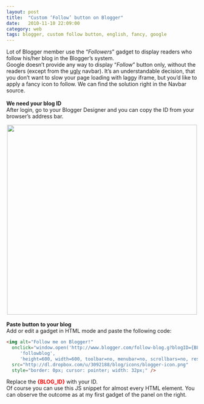 ```yaml
---
layout: post
title:  "Custom ‘Follow’ button on Blogger"
date:   2010-11-10 22:09:00
category: web
tags: blogger, custom follow button, english, fancy, google
---
```


Lot of Blogger member use the “<i>Followers</i>” gadget to display readers who follow his/her blog in the Blogger’s system.<br />
Google doesn’t provide any way  to display “<i>Follow</i>” button only, without the readers (except from the <u>ugly</u> navbar). It’s an understandable decision, that you don’t want to slow your page loading with laggy iframe, but you’d like to apply a fancy icon to follow. We can find the solution right in the Navbar source.<br />
<br />
<b>We need your blog ID</b><br />
After login, go to your Blogger Designer and you can copy the ID from your browser’s address bar.
<br />
<div class="separator" style="clear: both; text-align: center;">
<img border="0" src="http://dl.dropbox.com/u/3092188/blog/2010.11/browser-bar.png" width="500" /></div>
<br />
<b>Paste button to your blog</b><br />
Add or edit a gadget in HTML mode and paste the following code:
<br />

```html
<img alt="Follow me on Blogger!"
  onclick="window.open('http://www.blogger.com/follow-blog.g?blogID={BLOG_ID}',
     'followblog',
     'height=600, width=600, toolbar=no, menubar=no, scrollbars=no, resizable=no, location=no, directories=no, status=no');"
  src="http://dl.dropbox.com/u/3092188/blog/icons/blogger-icon.png"
  style="border: 0px; cursor: pointer; width: 32px;" />
```

Replace the <span class="Apple-style-span" style="color: red;"><b>{BLOG_ID}</b></span> with your ID.<br />
Of course you can use this JS snippet for almost every HTML element.  You can observe the outcome as at my first gadget of the panel on the right.
